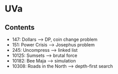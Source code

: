# UVa
## Contents
- 147: Dollars --> DP, coin change problem
- 151: Power Crisis --> Josephus problem
- 245: Uncompress --> linked list
- 10125: Sumsets --> brutal force
- 10182: Bee Maja --> simulation
- 10308: Roads in the North --> depth-first search
